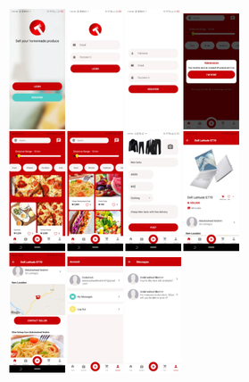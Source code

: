 <p float="left">
  <img src="./app/assets/screenshots/landing.jpg?raw=true" width="100" />
  <img src="./app/assets/screenshots/login.jpg?raw=true" width="100" /> 
  <img src="./app/assets/screenshots/register.jpg?raw=true" width="100" />
  <img src="./app/assets/screenshots/permission.jpg?raw=true" width="100" />
  <img src="./app/assets/screenshots/tradeit_0.png?raw=true" width="100" />
  <img src="./app/assets/screenshots/tradeit_2.png?raw=true?raw=true" width="100" />
  <img src="./app/assets/screenshots/tradeit_1.png?raw=true" width="100" />
  <img src="./app/assets/screenshots/tradeit_3.png?raw=true" width="100" />
  <img src="./app/assets/screenshots/tradeit_4.png?raw=true" width="100" />
  <img src="./app/assets/screenshots/account.jpg?raw=true" width="100" />
  <img src="./app/assets/screenshots/messages.jpg?raw=true" width="100" />
</p>
